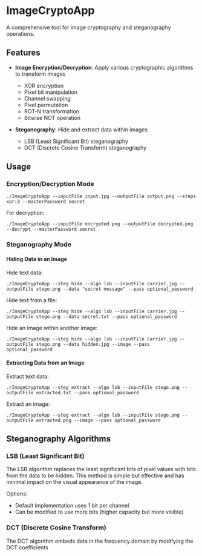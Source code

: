 # ImageCryptoApp

A comprehensive tool for image cryptography and steganography operations.

## Features

- **Image Encryption/Decryption**: Apply various cryptographic algorithms to transform images
    - XOR encryption
    - Pixel bit manipulation
    - Channel swapping
    - Pixel permutation
    - ROT-N transformation
    - Bitwise NOT operation

- **Steganography**: Hide and extract data within images
    - LSB (Least Significant Bit) steganography
    - DCT (Discrete Cosine Transform) steganography

## Usage

### Encryption/Decryption Mode

```
./ImageCryptoApp --inputFile input.jpg --outputFile output.png --steps xor:3 --masterPassword secret
```

For decryption:

```
./ImageCryptoApp --inputFile encrypted.png --outputFile decrypted.png --decrypt --masterPassword secret
```

### Steganography Mode

#### Hiding Data in an Image

Hide text data:

```
./ImageCryptoApp --steg hide --algo lsb --inputFile carrier.jpg --outputFile stego.png --data "secret message" --pass optional_password
```

Hide text from a file:

```
./ImageCryptoApp --steg hide --algo lsb --inputFile carrier.jpg --outputFile stego.png --data secret.txt --pass optional_password
```

Hide an image within another image:

```
./ImageCryptoApp --steg hide --algo lsb --inputFile carrier.jpg --outputFile stego.png --data hidden.jpg --image --pass optional_password
```

#### Extracting Data from an Image

Extract text data:

```
./ImageCryptoApp --steg extract --algo lsb --inputFile stego.png --outputFile extracted.txt --pass optional_password
```

Extract an image:

```
./ImageCryptoApp --steg extract --algo lsb --inputFile stego.png --outputFile extracted.png --image --pass optional_password
```

## Steganography Algorithms

### LSB (Least Significant Bit)

The LSB algorithm replaces the least significant bits of pixel values with bits from the data to be hidden. This method is simple but effective and has minimal impact on the visual appearance of the image.

Options:
- Default implementation uses 1 bit per channel
- Can be modified to use more bits (higher capacity but more visible)

### DCT (Discrete Cosine Transform)

The DCT algorithm embeds data in the frequency domain by modifying the DCT coefficients